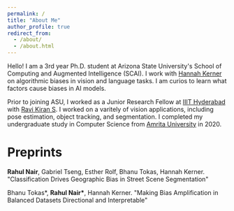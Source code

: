 ```yaml
---
permalink: /
title: "About Me"
author_profile: true
redirect_from: 
  - /about/
  - /about.html
---
```


Hello! I am a 3rd year Ph.D. student at Arizona State University's School of Computing and Augmented Intelligence (SCAI). I work with [Hannah Kerner](https://hannah-rae.github.io/) on algorithmic biases in vision and language tasks. I am curios to learn what factors cause biases in AI models.

Prior to joining ASU, I worked as a Junior Research Fellow at [IIIT Hyderabad](https://www.iiit.ac.in/) with [Ravi Kiran S](https://ravika.github.io/index.html). I worked on a varitely of vision applications, including pose estimation, object tracking, and segmentation. I completed my undergraduate study in Computer Science from [Amrita University](https://www.amrita.edu/) in 2020.  


Preprints
======

**Rahul Nair**, Gabriel Tseng, Esther Rolf, Bhanu Tokas, Hannah Kerner. "Classification Drives Geographic Bias in Street Scene Segmentation"

Bhanu Tokas\*, **Rahul Nair\***, Hannah Kerner. "Making Bias Amplification in Balanced Datasets Directional and Interpretable"